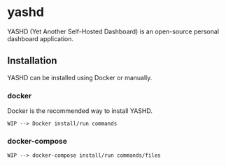 # yashd

YASHD (Yet Another Self-Hosted Dashboard) is an open-source personal dashboard application.

## Installation

YASHD can be installed using Docker or manually.

### docker

Docker is the recommended way to install YASHD.

```
WIP --> Docker install/run commands
```

### docker-compose

```
WIP --> docker-compose install/run commands/files
```